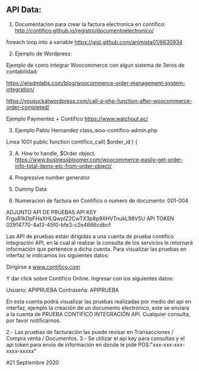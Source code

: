 ## API Data:

1. Documentacion para crear la factura electronica en contifico:
http://contifico.github.io/registro/documentoelectronico/


foreach loop into a variable
https://gist.github.com/animista01/6630934

2. Ejemplo de Wordpress:

Ejemplo de como integrar Woocommerce con algun sistema de 3eros de contabilidad:

https://wisdmlabs.com/blog/woocommerce-order-management-system-integration/

https://yousuckatwordpress.com/call-a-php-function-after-woocommerce-order-completed/

Ejemplo Paymentez + Contifico
https://www.watchout.ec/
 
3. Ejemplo Pablo Hernandez
class_woo-contifico-admin.php

Linea 1001	public function contifico_call( $order_id ) {


3. A. How to handle, $Order object. https://www.businessbloomer.com/woocommerce-easily-get-order-info-total-items-etc-from-order-object/

4. Progressive number generator

3. Dummy Data

4. Numeracion de factura en Contifico o numero de documento: 001-004


ADJUNTO API DE PRUEBAS
API KEY FrguR1kDpFHaXHLQwplZ2CwTX3p8p9XHVTnukL98V5U
API TOKEN 02914770-4a13-45f0-bfe3-c2e4666cdbcf

Las API de pruebas están dirigidas a una cuenta de prueba contifico integración API, en la cual al realizar la consulta de los servicios le retornará información que pertenece a dicha cuenta. Para visualizar las pruebas en interfaz le indicamos los siguientes datos:

Dirigirse a www.contifico.com

Y dar click sobre Contifico Online.
Ingresar con los siguientes datos:

Usuario: APIPRUEBA
Contraseña: APIPRUEBA

En esta cuenta podrá visualizar las pruebas realizadas por medio del api en interfaz, ejemplo la creación de un documento electrónico, este se enviara a la cuenta de PRUEBA CONTIFICO INTEGRACIÓN API.
Cualquier consulta, por favor notificarnos.


2.- Las pruebas de facturación las puede revisar en Transacciones / Compra venta / Documentos. 
3.- Se utilizar el api key para consultas y el api token para envío de información en donde le pide POS:"xxx-xxx-xxx-xxxx-xxxxx"


#21 Septiembre 2020




